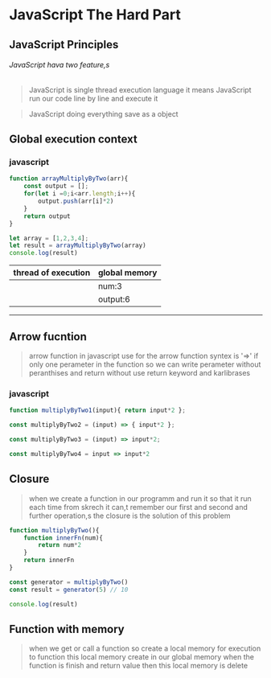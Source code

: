 # JavaScript The Hard Part

## JavaScript Principles
###### JavaScript hava two feature,s
>JavaScript is single thread execution language it means JavaScript run our code line by line and execute it

>JavaScript doing everything save as a object

## Global execution context

### javascript
```js
function arrayMultiplyByTwo(arr){
    const output = [];
    for(let i =0;i<arr.length;i++){
        output.push(arr[i]*2)
    }
    return output
}

let array = [1,2,3,4];
let result = arrayMultiplyByTwo(array)
console.log(result)
```

| thread of execution|global memory |
|-------|-------|
||num:3  |
||output:6|


---
## Arrow fucntion
>arrow function in javascript use for the arrow function syntex is '=>' 
>if only one perameter in the function so we can write perameter without peranthises and return without use return keyword and karlibrases

### javascript 
```js
function multiplyByTwo1(input){ return input*2 };

const multiplyByTwo2 = (input) => { input*2 };

const multiplyByTwo3 = (input) => input*2;

const multiplyByTwo4 = input => input*2
```

## Closure
>when we create a function in our programm and run it so that it run each time from skrech it can,t remember our first and second and further operation,s the closure is the solution of this problem
```js
function multiplyByTwo(){
    function innerFn(num){
        return num*2
    }
    return innerFn
}

const generator = multiplyByTwo()
const result = generator(5) // 10 

console.log(result)
```

## Function with memory
>when we get or call a function so create a local memory for execution to function this local memory create in our global memory
>when the function is finish and return value then this local memory is delete
